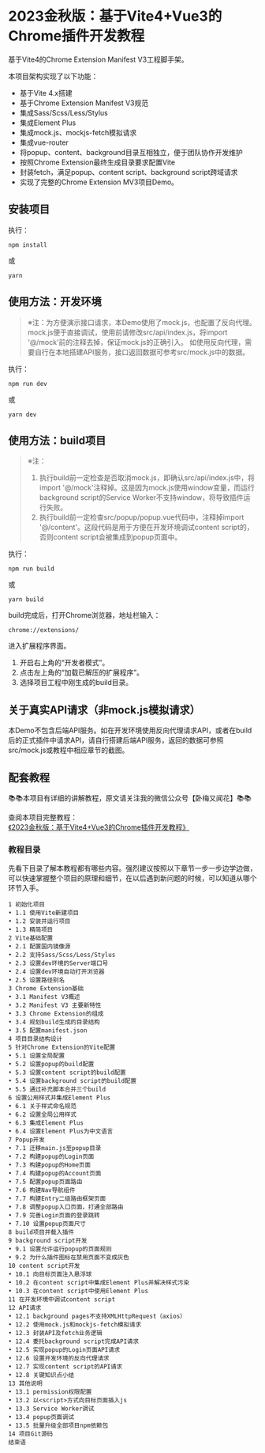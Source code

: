 # 2023金秋版：基于Vite4+Vue3的Chrome插件开发教程

基于Vite4的Chrome Extension Manifest V3工程脚手架。

本项目架构实现了以下功能：

- 基于Vite 4.x搭建
- 基于Chrome Extension Manifest V3规范
- 集成Sass/Scss/Less/Stylus
- 集成Element Plus
- 集成mock.js、mockjs-fetch模拟请求
- 集成vue-router
- 将popup、content、background目录互相独立，便于团队协作开发维护
- 按照Chrome Extension最终生成目录要求配置Vite
- 封装fetch，满足popup、content script、background script跨域请求
- 实现了完整的Chrome Extension MV3项目Demo。


## 安装项目
执行：
```
npm install
```
或
```
yarn
```

## 使用方法：开发环境

> ※注：为方便演示接口请求，本Demo使用了mock.js，也配置了反向代理。
> mock.js便于直接调试，使用前请修改src/api/index.js，将import '@/mock'前的注释去掉，保证mock.js的正确引入。
> 如使用反向代理，需要自行在本地搭建API服务，接口返回数据可参考src/mock.js中的数据。

执行：
```
npm run dev
```
或
```
yarn dev
```

## 使用方法：build项目

> ※注：
> 1. 执行build前一定检查是否取消mock.js，即确认src/api/index.js中，将import '@/mock'注释掉。这是因为mock.js使用window变量，而运行background script的Service Worker不支持window，将导致插件运行失败。
> 2. 执行build前一定检查src/popup/popup.vue代码中，注释掉import '@/content'。这段代码是用于方便在开发环境调试content script的，否则content script会被集成到popup页面中。

执行：
```
npm run build
```
或
```
yarn build
```

build完成后，打开Chrome浏览器，地址栏输入：
```
chrome://extensions/
```
进入扩展程序界面。

1. 开启右上角的“开发者模式”。
2. 点击左上角的“加载已解压的扩展程序”。
3. 选择项目工程中刚生成的build目录。

## 关于真实API请求（非mock.js模拟请求）

本Demo不包含后端API服务。如在开发环境使用反向代理请求API，或者在build后的正式插件中请求API，请自行搭建后端API服务，返回的数据可参照src/mock.js或教程中相应章节的截图。

## 配套教程

📚📚本项目有详细的讲解教程，原文请关注我的微信公众号【卧梅又闻花】📚📚

查阅本项目完整教程：[《2023金秋版：基于Vite4+Vue3的Chrome插件开发教程》](https://mp.weixin.qq.com/s/tCUAcnLnTzb5AdQC56JQxw)

### 教程目录

先看下目录了解本教程都有哪些内容。强烈建议按照以下章节一步一步边学边做，可以快速掌握整个项目的原理和细节，在以后遇到新问题的时候，可以知道从哪个环节入手。

```
1 初始化项目
• 1.1 使用Vite新建项目
• 1.2 安装并运行项目
• 1.3 精简项目
2 Vite基础配置
• 2.1 配置国内镜像源
• 2.2 支持Sass/Scss/Less/Stylus
• 2.3 设置dev环境的Server端口号
• 2.4 设置dev环境自动打开浏览器
• 2.5 设置路径别名
3 Chrome Extension基础
• 3.1 Manifest V3概述
• 3.2 Manifest V3 主要新特性
• 3.3 Chrome Extension的组成
• 3.4 规划build生成的目录结构
• 3.5 配置manifest.json
4 项目目录结构设计
5 针对Chrome Extension的Vite配置
• 5.1 设置全局配置
• 5.2 设置popup的build配置
• 5.3 设置content script的build配置
• 5.4 设置background script的build配置
• 5.5 通过补充脚本合并三个build
6 设置公用样式并集成Element Plus
• 6.1 关于样式命名规范
• 6.2 设置全局公用样式
• 6.3 集成Element Plus
• 6.4 设置Element Plus为中文语言
7 Popup开发
• 7.1 迁移main.js至popup目录
• 7.2 构建popup的Login页面
• 7.3 构建popup的Home页面
• 7.4 构建popup的Account页面
• 7.5 配置popup页面路由
• 7.6 构建Nav导航组件
• 7.7 构建Entry二级路由框架页面
• 7.8 调整popup入口页面，打通全部路由
• 7.9 完善Login页面的登录跳转
• 7.10 设置popup页面尺寸
8 build项目并载入插件
9 background script开发
• 9.1 设置允许运行popup的页面规则
• 9.2 为什么插件图标在禁用页面不变成灰色
10 content script开发
• 10.1 向目标页面注入悬浮球
• 10.2 在content script中集成Element Plus并解决样式污染
• 10.3 在content script中使用Element Plus
11 在开发环境中调试content script
12 API请求
• 12.1 background pages不支持XMLHttpRequest（axios）
• 12.2 使用mock.js和mockjs-fetch模拟请求
• 12.3 封装API及fetch业务逻辑
• 12.4 委托background script完成API请求
• 12.5 实现popup的Login页面API请求
• 12.6 设置开发环境的反向代理请求
• 12.7 实现content script的API请求
• 12.8 关键知识点小结
13 其他说明
• 13.1 permission权限配置
• 13.2 以<script>方式向目标页面插入js
• 13.3 Service Worker调试
• 13.4 popup页面调试
• 13.5 批量升级全部项目npm依赖包
14 项目Git源码
结束语
```
